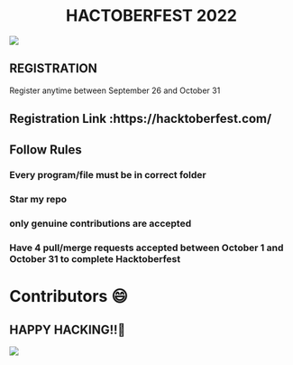 <H1><center><B>HACTOBERFEST 2022</B> </center> </H1>

  

  <img src ='https://github.com/Srishti44-g/HACTOBERFEST-2022/blob/main/Hactoberfest2022.png'>

 <H2>REGISTRATION</h2>

  Register anytime between September 26 and October 31

  <h2>Registration Link :https://hacktoberfest.com/ </h2>

  

  <h2> Follow Rules</h2>

  <h3> Every program/file must be in correct folder</h3>

  <h3> Star my repo </h3>

  <h3> only genuine contributions are accepted</h3> 

  

  <h3>Have 4 pull/merge requests accepted between October 1 and October 31 to complete Hacktoberfest</h3>

  
  

 # Contributors 😄

 ## HAPPY HACKING!!🥳

 <a href="https://github.com/kunaldhongade/CPP/graphs/contributors">

  <img src="https://contrib.rocks/image?repo=kunaldhongade/cpp" />

</a>
